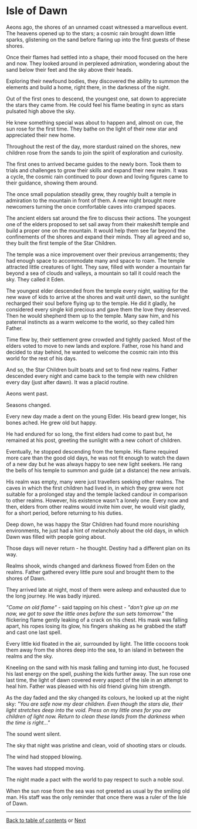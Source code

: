 # Isle of Dawn

Aeons ago, the shores of an unnamed coast witnessed a marvellous event. The heavens opened up to the stars; a cosmic rain brought down little sparks, glistening on the sand before flaring up into the first guests of these shores.

Once their flames had settled into a shape, their mood focused on the here and now. They looked around in perplexed admiration, wondering about the sand below their feet and the sky above their heads.

Exploring their newfound bodies, they discovered the ability to summon the elements and build a home, right there, in the darkness of the night.

Out of the first ones to descend, the youngest one, sat down to appreciate the stars they came from. He could feel his flame beating in sync as stars pulsated high above the sky.

He knew something special was about to happen and, almost on cue, the sun rose for the first time. They bathe on the light of their new star and appreciated their new home.

Throughout the rest of the day, more stardust rained on the shores, new children rose from the sands to join the spirit of exploration and curiosity.

The first ones to arrived became guides to the newly born. Took them to trials and challenges to grow their skills and expand their new realm. It was a cycle, the cosmic rain continued to pour down and loving figures came to their guidance, showing them around.

The once small population steadily grew, they roughly built a temple in admiration to the mountain in front of them. A new night brought more newcomers turning the once comfortable caves into cramped spaces.

The ancient elders sat around the fire to discuss their actions. The youngest one of the elders proposed to set sail away from their makeshift temple and build a proper one on the mountain. It would help them see far beyond the confinements of the shores and expand their minds. They all agreed and so, they built the first temple of the Star Children.

The temple was a nice improvement over their previous arrangements; they had enough space to accommodate many and space to roam. The temple attracted little creatures of light. They saw, filled with wonder a mountain far beyond a sea of clouds and valleys, a mountain so tall it could reach the sky. They called it Eden.

The youngest elder descended from the temple every night, waiting for the new wave of kids to arrive at the shores and wait until dawn, so the sunlight recharged their soul before flying up to the temple. He did it gladly, he considered every single kid precious and gave them the love they deserved. Then he would shepherd them up to the temple. Many saw him, and his paternal instincts as a warm welcome to the world, so they called him Father.

Time flew by, their settlement grew crowded and tightly packed. Most of the elders voted to move to new lands and explore. Father, rose his hand and decided to stay behind, he wanted to welcome the cosmic rain into this world for the rest of his days.

And so, the Star Children built boats and set to find new realms. Father descended every night and came back to the temple with new children every day (just after dawn). It was a placid routine.

Aeons went past.

Seasons changed.

Every new day made a dent on the young Elder. His beard grew longer, his bones ached. He grew old but happy.

He had endured for so long, the first elders had come to past but, he remained at his post, greeting the sunlight with a new cohort of children.

Eventually, he stopped descending from the temple. His flame required more care than the good old days, he was not fit enough to watch the dawn of a new day but he was always happy to see new light seekers. He rang the bells of his temple to summon and guide (at a distance) the new arrivals.

His realm was empty, many were just travellers seeking other realms. The caves in which the first children had lived in, in which they grew were not suitable for a prolonged stay and the temple lacked candour in comparison to other realms. However, his existence wasn't a lonely one. Every now and then, elders from other realms would invite him over, he would visit gladly, for a short period, before returning to his duties.

Deep down, he was happy the Star Children had found more nourishing environments, he just had a hint of melancholy about the old days, in which Dawn was filled with people going about.

Those days will never return - he thought. Destiny had a different plan on its way.

Realms shook, winds changed and darkness flowed from Eden on the realms. Father gathered every little pure soul and brought them to the shores of Dawn.

They arrived late at night, most of them were asleep and exhausted due to the long journey. He was badly injured.

*"Come on old flame"* - said tapping on his chest - *"don't give up on me now, we got to save the little ones before the sun sets tomorrow."* the flickering flame gently leaking of a crack on his chest. His mask was falling apart, his ropes losing its glow, his fingers shaking as he grabbed the staff and cast one last spell.

Every little kid floated in the air, surrounded by light. The little cocoons took them away from the shores deep into the sea, to an island in between the realms and the sky.

Kneeling on the sand with his mask falling and turning into dust, he focused his last energy on the spell, pushing the kids further away. The sun rose one last time, the light of dawn covered every aspect of the isle in an attempt to heal him. Father was pleased with his old friend giving him strength.

As the day faded and the sky changed its colours, he looked up at the night sky: *"You are safe now my dear children. Even though the stars die, their light stretches deep into the void. Press on my little ones for you are children of light now. Return to clean these lands from the darkness when the time is right..."*

The sound went silent.

The sky that night was pristine and clean, void of shooting stars or clouds.

The wind had stopped blowing.

The waves had stopped moving.

The night made a pact with the world to pay respect to such a noble soul.

When the sun rose from the sea was not greeted as usual by the smiling old man. His staff was the only reminder that once there was a ruler of the Isle of Dawn.



----

 [Back to table of contents](0-Index.md) or [Next](7-Epilogue.md) 

